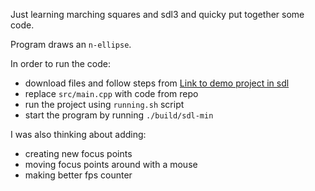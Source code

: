 Just learning marching squares and sdl3 and quicky put together some code.

Program draws an `n-ellipse`.

In order to run the code:
- download files and follow steps from [Link to demo project in sdl](https://github.com/Ravbug/sdl3-sample/wiki/Setting-up-your-computer)
- replace `src/main.cpp` with code from repo
- run the project using `running.sh` script
- start the program by running `./build/sdl-min`

I was also thinking about adding:
- creating new focus points
- moving focus points around with a mouse
- making better fps counter
